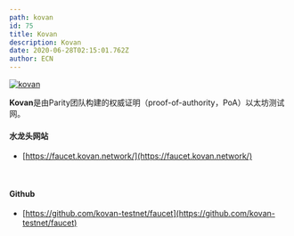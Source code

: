 ```yaml
---
path: kovan
id: 75
title: Kovan
description: Kovan
date: 2020-06-28T02:15:01.762Z
author: ECN
---
```



[![kovan](https://ethereum.consensys.net/hs-fs/hubfs/kovan.png?width=225&name=kovan.png)](http://bit.ly/kovan-portal)

**Kovan**是由Parity团队构建的权威证明（proof-of-authority，PoA）以太坊测试网。


#### 水龙头网站

* [https://faucet.kovan.network/](https://faucet.kovan.network/)

<br/>

#### Github

* [https://github.com/kovan-testnet/faucet](https://github.com/kovan-testnet/faucet)

